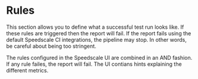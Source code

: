 
# Rules

This section allows you to define what a successful test run looks like. If these rules are triggered then the report will fail. If the report fails using the default Speedscale CI integrations, the pipeline may stop. In other words, be careful about being too stringent.

The rules configured in the Speedscale UI are combined in an AND fashion. If any rule failes, the report will fail. The UI contians hints explaining the different metrics.
